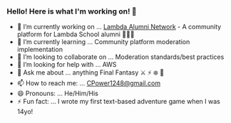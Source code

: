 ### Hello! Here is what I'm working on! 👋

- 🔭 I’m currently working on ... [Lambda Alumni Network](https://main.d37zm5ayhfot8q.amplifyapp.com/welcome) - A community platform for Lambda School alumni 🧑‍🤝‍🧑
- 🌱 I’m currently learning ... Community platform moderation implementation
- 👯 I’m looking to collaborate on ... Moderation standards/best practices
- 🤔 I’m looking for help with ... AWS
- 💬 Ask me about ... anything Final Fantasy ⚔️ ⚡ ❄️ 🌊 
- 📫 How to reach me: ... CPower1248@gmail.com
- 😄 Pronouns: ... He/Him/His
- ⚡ Fun fact: ... I wrote my first text-based adventure game when I was 14yo!

